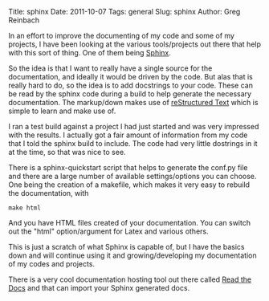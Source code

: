 Title: sphinx
Date: 2011-10-07
Tags: general
Slug: sphinx
Author: Greg Reinbach

In an effort to improve the documenting of my code and some of my projects, I have been looking at the various tools/projects out there that help with this sort of thing. One of them being [Sphinx](http://sphinx.pocoo.org/).

So the idea is that I want to really have a single source for the documentation, and ideally it would be driven by the code. But alas that is really hard to do, so the idea is to add docstrings to your code. These can be read by the sphinx code during a build to help generate the necessary documentation.
The markup/down makes use of [reStructured Text](http://docutils.sourceforge.net/) which is simple to learn and make use of.

I ran a test build against a project I had just started and was very impressed with the results. I actually got a fair amount of information from my code that I told the sphinx build to include. The code had very little dostrings in it at the time, so that was nice to see. 

There is a sphinx-quickstart script that helps to generate the conf.py file and there are a large number of available settings/options you can choose. One being the creation of a makefile, which makes it very easy to rebuild the documentation, with 

    make html

And you have HTML files created of your documentation. You can switch out the "html" option/argument for Latex and various others.

This is just a scratch of what Sphinx is capable of, but I have the basics down and will continue using it and growing/developing my documentation of my codes and projects.

There is a very cool documentation hosting tool out there called [Read the Docs](http://readthedocs.org/) and that can import your Sphinx generated docs. 
